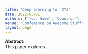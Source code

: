 ```yaml
---
title: "Deep Learning for XYZ"
date: 2022-05-01
authors: ["Your Name", "Coauthor"]
venue: "Conference on Awesome Stuff"
layout: page
---
```


**Abstract:**  
This paper explores...
